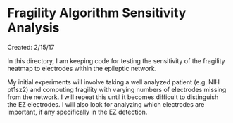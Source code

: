 # Fragility Algorithm Sensitivity Analysis
Created: 2/15/17

In this directory, I am keeping code for testing the sensitivity of the fragility heatmap to electrodes within the epileptic network.

My initial experiments will involve taking a well analyzed patient (e.g. NIH pt1sz2) and computing fragility with varying numbers of electrodes missing from the network. I will repeat this until it becomes difficult to distinguish the EZ electrodes. I will also look for analyzing which electrodes are important, if any specifically in the EZ detection.

